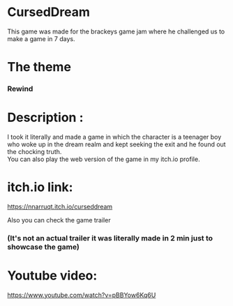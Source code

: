 # CursedDream

This game was made for the brackeys game jam where he challenged us to make a game in 7 days. 
# The theme 
### Rewind 
# Description :
I took it literally and made a game in which the character is a teenager boy <br>
who woke up in the dream realm and kept seeking the exit and he found out the chocking truth.<br>
You can also play the web version of the game in my itch.io profile.<br>
# itch.io link:
https://nnarruqt.itch.io/curseddream

Also you can check the game trailer <br><h3>(It's not an actual trailer it was literally made in 2 min just to showcase the game)</h3>
# Youtube video:
https://www.youtube.com/watch?v=pBBYow6Kq6U
